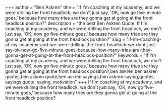 +++
author = "Ben Askren"
title = "If I'm coaching at my academy, and we were drilling the front headlock, we don't just say, 'OK, now go five-minute goes,' because how many tries are they gonna get at going at the front headlock position?"
description = "the best Ben Askren Quote: If I'm coaching at my academy, and we were drilling the front headlock, we don't just say, 'OK, now go five-minute goes,' because how many tries are they gonna get at going at the front headlock position?"
slug = "if-im-coaching-at-my-academy-and-we-were-drilling-the-front-headlock-we-dont-just-say-ok-now-go-five-minute-goes-because-how-many-tries-are-they-gonna-get-at-going-at-the-front-headlock-position?"
keywords = "If I'm coaching at my academy, and we were drilling the front headlock, we don't just say, 'OK, now go five-minute goes,' because how many tries are they gonna get at going at the front headlock position?,ben askren,ben askren quotes,ben askren quote,ben askren sayings,ben askren saying,quotes, sayings,quote, saying, motivation"
+++
If I'm coaching at my academy, and we were drilling the front headlock, we don't just say, 'OK, now go five-minute goes,' because how many tries are they gonna get at going at the front headlock position?

